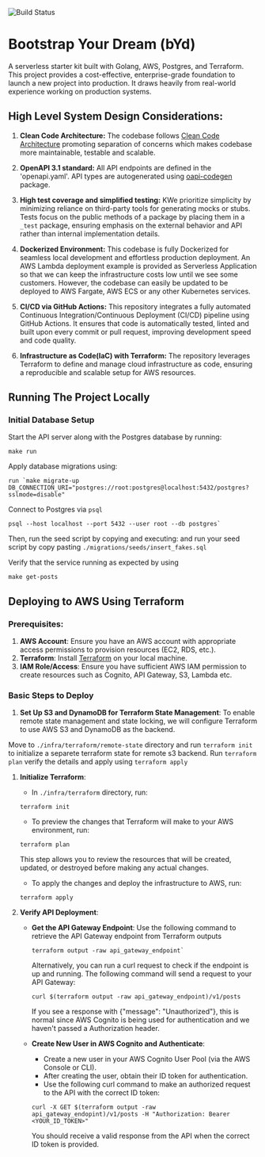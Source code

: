 ![Build Status](https://github.com/eddie023/bYd/actions/workflows/main.yml/badge.svg?branch=main)

# Bootstrap Your Dream (bYd)
A serverless starter kit built with Golang, AWS, Postgres, and Terraform. This project provides a cost-effective, enterprise-grade foundation to launch a new project into production. It draws heavily from real-world experience working on production systems.

## High Level System Design Considerations:
1. **Clean Code Architecture:** The codebase follows [Clean Code Architecture](https://blog.cleancoder.com/uncle-bob/2012/08/13/the-clean-architecture.html) promoting separation of concerns which makes codebase more maintainable, testable and scalable.

1. **OpenAPI 3.1 standard:** All API endpoints are defined in the 'openapi.yaml'. API types are autogenerated using [oapi-codegen](github.com/deepmap/oapi-codegen/cmd/oapi-codegen) package.

1. **High test coverage and simplified testing:**  KWe prioritize simplicity by minimizing reliance on third-party tools for generating mocks or stubs. Tests focus on the public methods of a package by placing them in a `_test` package, ensuring emphasis on the external behavior and API rather than internal implementation details.

1. **Dockerized Environment:** This codebase is fully Dockerized for seamless local development and effortless production deployment. An AWS Lambda deployment example is provided as Serverless Application so that we can keep the infrastructure costs low until we see some customers. However, the codebase can easily be updated to be deployed to AWS Fargate, AWS ECS or any other Kubernetes services.

1. **CI/CD via GitHub Actions:**  This repository integrates a fully automated Continuous Integration/Continuous Deployment (CI/CD) pipeline using GitHub Actions. It ensures that code is automatically tested, linted and built upon every commit or pull request, improving development speed and code quality. 

1. **Infrastructure as Code(IaC) with Terraform:** The repository leverages Terraform to define and manage cloud infrastructure as code, ensuring a reproducible and scalable setup for AWS resources.

## Running The Project Locally

### Initial Database Setup

Start the API server along with the Postgres database by running: 
```
make run 
```

Apply database migrations using: 
``` 
run `make migrate-up DB_CONNECTION_URI="postgres://root:postgres@localhost:5432/postgres?sslmode=disable"
```

Connect to Postgres via `psql` 
```
psql --host localhost --port 5432 --user root --db postgres` 
```
Then, run the seed script by copying and executing: 
and run your seed script by copy pasting `./migrations/seeds/insert_fakes.sql`

Verify that the service running as expected by using 
```
make get-posts
``` 

## Deploying to AWS Using Terraform 

### Prerequisites:
1. **AWS Account**: Ensure you have an AWS account with appropriate access permissions to provision resources (EC2, RDS, etc.).
2. **Terraform**: Install [Terraform](https://developer.hashicorp.com/terraform/install?product_intent=terraform) on your local machine.
3. **IAM Role/Access**: Ensure you have sufficient AWS IAM permission to create resources such as Cognito, API Gateway, S3, Lambda etc.     

### Basic Steps to Deploy
1. **Set Up S3 and DynamoDB for Terraform State Management**: To enable remote state management and state locking, we will configure Terraform to use AWS S3 and DynamoDB as the backend.

Move to `./infra/terraform/remote-state` directory and run `terraform init` to initialize a separete terraform state for remote s3 backend. Run `terraform plan` verify the details and apply using `terraform apply` 

1. **Initialize Terraform**: 

    - In `./infra/terraform` directory, run: 
    ```
    terraform init 
    ```
    
    - To preview the changes that Terraform will make to your AWS environment, run:
    ```
    terraform plan
    ``` 
    This step allows you to review the resources that will be created, updated, or destroyed before making any actual changes. 

    - To apply the changes and deploy the infrastructure to AWS, run:
    ```
    terraform apply
    ```

1. **Verify API Deployment**:
    - **Get the API Gateway Endpoint**:
        Use the following command to retrieve the API Gateway endpoint from Terraform outputs 
        ```
        terraform output -raw api_gateway_endpoint`
        ```
        Alternatively, you can run a curl request to check if the endpoint is up and running. The following command will send a request to your API Gateway:
        ```
        curl $(terraform output -raw api_gateway_endpoint)/v1/posts
        ```
        If you see a response with {"message": "Unauthorized"}, this is normal since AWS Cognito is being used for authentication and we haven't passed a Authorization header. 

    - **Create New User in AWS Cognito and Authenticate**: 
        - Create a new user in your AWS Cognito User Pool (via the AWS Console or CLI). 
        - After creating the user, obtain their ID token for authentication.
        - Use the following curl command to make an authorized request to the API with the correct ID token:
        ```
        curl -X GET $(terraform output -raw api_gateway_endopint)/v1/posts -H "Authorization: Bearer <YOUR_ID_TOKEN>"
        ```
        You should receive a valid response from the API when the correct ID token is provided.